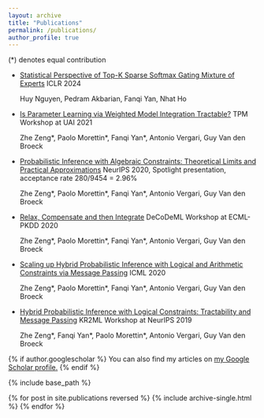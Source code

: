 ```yaml
---
layout: archive
title: "Publications"
permalink: /publications/
author_profile: true
---
```


  (*) denotes equal contribution

* [Statistical Perspective of Top-K Sparse Softmax Gating Mixture of Experts](https://arxiv.org/pdf/2309.13850.pdf)
  ICLR 2024
  
  Huy Nguyen, Pedram Akbarian, Fanqi Yan, Nhat Ho


* [Is Parameter Learning via Weighted Model Integration Tractable?](https://openreview.net/pdf?id=eecWixvAEeZ)
  TPM Workshop at UAI 2021

  Zhe Zeng\*, Paolo Morettin\*, Fanqi Yan\*, Antonio Vergari, Guy Van den Broeck


* [Probabilistic Inference with Algebraic Constraints: Theoretical Limits and Practical Approximations](https://proceedings.neurips.cc/paper/2020/hash/85934679f30131d812a8c7475a7d0f74-Abstract.html)
  NeurIPS 2020, Spotlight presentation, acceptance rate 280/9454 = 2.96%

  Zhe Zeng*, Paolo Morettin*, Fanqi Yan*, Antonio Vergari, Guy Van den Broeck


* [Relax, Compensate and then Integrate](https://web.cs.ucla.edu/~zhezeng/publication/ecml20/ecml20.pdf)
   DeCoDeML Workshop at ECML-PKDD 2020

  Zhe Zeng*, Paolo Morettin*, Fanqi Yan*, Antonio Vergari, Guy Van den Broeck


* [Scaling up Hybrid Probabilistic Inference with Logical and Arithmetic Constraints via Message Passing](https://proceedings.mlr.press/v119/zeng20a/zeng20a.pdf)
  ICML 2020

  Zhe Zeng*, Paolo Morettin*, Fanqi Yan*, Antonio Vergari, Guy Van den Broeck

  
* [Hybrid Probabilistic Inference with Logical Constraints: Tractability and Message Passing](https://arxiv.org/pdf/1909.09362.pdf)
  KR2ML Workshop at NeurIPS 2019

  Zhe Zeng*, Fanqi Yan*, Paolo Morettin*, Antonio Vergari, Guy Van den Broeck

   

{% if author.googlescholar %}
  You can also find my articles on <u><a href="{{author.googlescholar}}">my Google Scholar profile</a>.</u>
{% endif %}

{% include base_path %}

{% for post in site.publications reversed %}
  {% include archive-single.html %}
{% endfor %}
